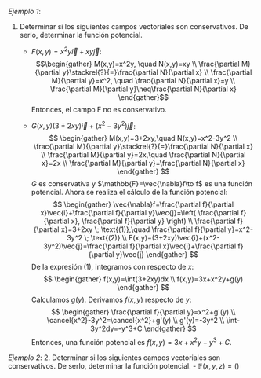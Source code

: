 *Ejemplo 1*:
1. Determinar si los siguientes campos vectoriales son conservativos. De serlo, determinar la función potencial.
	- $F(x,y)=x^2y\vec{i}+xy\vec{j}$:
		$$\begin{gather}
M(x,y)=x^2y, \quad N(x,y)=xy \\
\frac{\partial M}{\partial y}\stackrel{?}{=}\frac{\partial N}{\partial x} \\
\frac{\partial M}{\partial y}=x^2, \quad \frac{\partial N}{\partial x}=y \\
\frac{\partial M}{\partial y}\neq\frac{\partial N}{\partial x}
\end{gather}$$
		Entonces, el campo F no es conservativo.
	
	- $G(x,y)(3+2xy)\vec{i}+(x^2-3y^2)\vec{j}$:
		$$
		\begin{gather}
M(x,y)=3+2xy,\quad N(x,y)=x^2-3y^2 \\
\frac{\partial M}{\partial y}\stackrel{?}{=}\frac{\partial N}{\partial x} \\
\frac{\partial M}{\partial y}=2x,\quad \frac{\partial N}{\partial x}=2x \\
\frac{\partial M}{\partial y}=\frac{\partial N}{\partial x}
\end{gather}
		$$
		$G$ es conservativa y $\mathbb{F}=\vec{\nabla}f\to f$ es una función potencial.
		Ahora se realiza el cálculo de la función potencial:
		$$
		\begin{gather}
\vec{\nabla}f=\frac{\partial f}{\partial x}\vec{i}+\frac{\partial f}{\partial y}\vec{j}=\left( \frac{\partial f}{\partial x}, \frac{\partial f}{\partial y} \right) \\
\frac{\partial f}{\partial x}=3+2xy \; \text{(1)},\quad \frac{\partial f}{\partial y}=x^2-3y^2 \; \text{(2)} \\
F(x,y)=(3+2xy)\vec{i}+(x^2-3y^2)\vec{j}=\frac{\partial f}{\partial x}\vec{i}+\frac{\partial f}{\partial y}\vec{j}
\end{gather}
		$$
		De la expresión $\text{(1)}$, integramos con respecto de $x$:
		$$
		\begin{gather}
f(x,y)=\int(3+2xy)dx \\
f(x,y)=3x+x^2y+g(y)
\end{gather}
		$$
		Calculamos $g(y)$. Derivamos $f(x,y)$ respecto de $y$:
		$$
		\begin{gather}
\frac{\partial f}{\partial y}=x^2+g'(y) \\
\cancel{x^2}-3y^2=\cancel{x^2}+g'(y) \\
g'(y)=-3y^2 \\
\int-3y^2dy=-y^3+C
\end{gather}
		$$
		Entonces, una función potencial es $f(x,y)=3x+x^2y-y^3+C$.


*Ejemplo 2*:
2. Determinar si los siguientes campos vectoriales son conservativos. De serlo, determinar la función potencial.
	- $\mathbb{F}(x,y,z)=()$